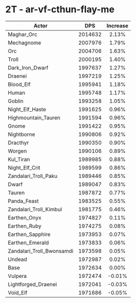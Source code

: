 # 2T - ar-vf-cthun-flay-me
| Actor | DPS | Increase |
|---|:---:|:---:|
|Maghar_Orc|2014632|2.13%|
|Mechagnome|2007976|1.79%|
|Orc|2004706|1.63%|
|Troll|2000195|1.40%|
|Dark_Iron_Dwarf|1997637|1.27%|
|Draenei|1997219|1.25%|
|Blood_Elf|1995941|1.18%|
|Human|1995748|1.17%|
|Goblin|1993258|1.05%|
|Night_Elf_Haste|1991625|0.96%|
|Highmountain_Tauren|1991594|0.96%|
|Gnome|1991422|0.95%|
|Nightborne|1990806|0.92%|
|Dracthyr|1990350|0.90%|
|Worgen|1990106|0.89%|
|Kul_Tiran|1989985|0.88%|
|Night_Elf_Crit|1989599|0.86%|
|Zandalari_Troll_Paku|1989446|0.85%|
|Dwarf|1989047|0.83%|
|Tauren|1987872|0.77%|
|Panda_Feast|1983525|0.55%|
|Zandalari_Troll_Kimbul|1981775|0.46%|
|Earthen_Onyx|1974827|0.11%|
|Earthen_Ruby|1974275|0.08%|
|Earthen_Sapphire|1973953|0.07%|
|Earthen_Emerald|1973833|0.06%|
|Zandalari_Troll_Bwonsamdi|1973598|0.05%|
|Undead|1972987|0.02%|
|Base|1972634|0.00%|
|Vulpera|1972474|-0.01%|
|Lightforged_Draenei|1972041|-0.03%|
|Void_Elf|1971686|-0.05%|
